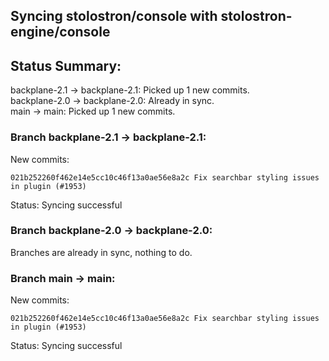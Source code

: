 ## Syncing stolostron/console with stolostron-engine/console

## Status Summary:

backplane-2.1 -> backplane-2.1: Picked up 1 new commits.  
backplane-2.0 -> backplane-2.0: Already in sync.  
main -> main: Picked up 1 new commits.  

### Branch backplane-2.1 -> backplane-2.1:

New commits:

```
021b252260f462e14e5cc10c46f13a0ae56e8a2c Fix searchbar styling issues in plugin (#1953)
```

Status: Syncing successful

### Branch backplane-2.0 -> backplane-2.0:

Branches are already in sync, nothing to do.

### Branch main -> main:

New commits:

```
021b252260f462e14e5cc10c46f13a0ae56e8a2c Fix searchbar styling issues in plugin (#1953)
```

Status: Syncing successful

